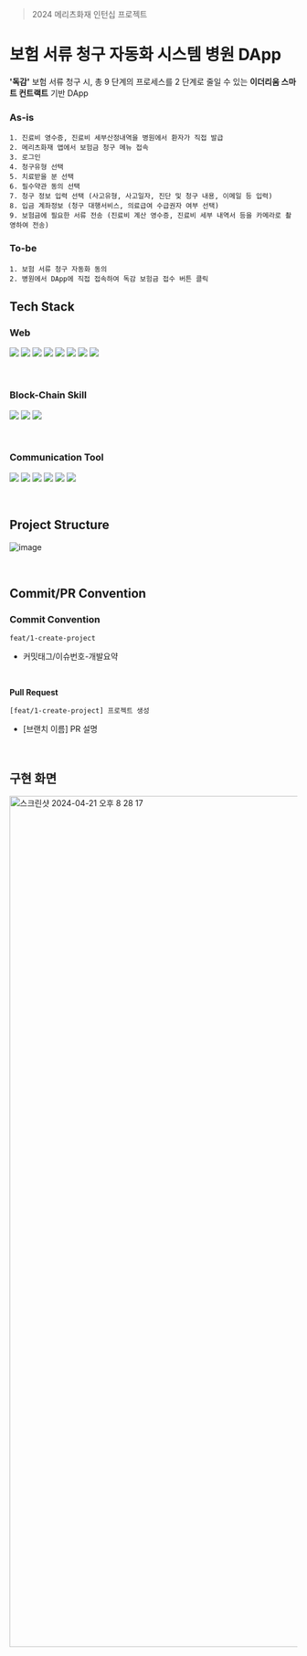> 2024 메리츠화재 인턴십 프로젝트

# 보험 서류 청구 자동화 시스템 병원 DApp
**'독감'** 보험 서류 청구 시, 총 9 단계의 프로세스를 2 단계로 줄일 수 있는 **이더리움 스마트 컨트랙트** 기반 DApp

### As-is
```
1. 진료비 영수증, 진료비 세부산정내역을 병원에서 환자가 직접 발급
2. 메리츠화재 앱에서 보험금 청구 메뉴 접속
3. 로그인
4. 청구유형 선택
5. 치료받을 분 선택
6. 필수약관 동의 선택
7. 청구 정보 입력 선택 (사고유형, 사고일자, 진단 및 청구 내용, 이메일 등 입력)
8. 입금 계좌정보 (청구 대행서비스, 의료급여 수급권자 여부 선택)
9. 보험금에 필요한 서류 전송 (진료비 계산 영수증, 진료비 세부 내역서 등을 카메라로 촬영하여 전송)
```

### To-be
```
1. 보험 서류 청구 자동화 동의
2. 병원에서 DApp에 직접 접속하여 독감 보험금 접수 버튼 클릭
```

## Tech Stack
### Web
<img src="https://img.shields.io/badge/react-61DAFB?style=for-the-badge&logo=react&logoColor=white"> <img src="https://img.shields.io/badge/styled components-DB7093?style=for-the-badge&logo=styled-components&logoColor=white">
<img src="https://img.shields.io/badge/axios-5A29E4?style=for-the-badge&logo=axios&logoColor=white"> 
<img src="https://img.shields.io/badge/html5-E34F26?style=for-the-badge&logo=html5&logoColor=white">
<img src="https://img.shields.io/badge/css3-1572B6?style=for-the-badge&logo=css3&logoColor=white">
<img src="https://img.shields.io/badge/javascript-F7DF1E?style=for-the-badge&logo=javascript&logoColor=white">
<img src="https://img.shields.io/badge/node.js-6DB33F?style=for-the-badge&logo=nodedotjs&logoColor=white">
<img src="https://img.shields.io/badge/npm-CB3837?style=for-the-badge&logo=npm&logoColor=white"> 

<br>

### Block-Chain Skill
<img src="https://img.shields.io/badge/ethereum-3C3C3D?style=for-the-badge&logo=ethereum&logoColor=white"> <img src="https://img.shields.io/badge/web3.js-F16822?style=for-the-badge&logo=web3dotjs&logoColor=white"> <img src="https://img.shields.io/badge/metamask-E88A3A?style=for-the-badge&logo=metamask&logoColor=white"> 

<br>

### Communication Tool
<img src="https://img.shields.io/badge/InteliJ-0071C5?style=for-the-badge&logo=intellijidea&logoColor=white"> <img src="https://img.shields.io/badge/github-181717?style=for-the-badge&logo=github&logoColor=white"> <img src="https://img.shields.io/badge/git-F05032?style=for-the-badge&logo=git&logoColor=white"> <img src="https://img.shields.io/badge/Notion-000000?style=for-the-badge&logo=notion&logoColor=white"/> <img src="https://img.shields.io/badge/Figma-F24E1E?style=for-the-badge&logo=Figma&logoColor=white"/> <img src="https://img.shields.io/badge/Discord-5865F2?style=for-the-badge&logo=Discord&logoColor=white"/> 

<br>

## Project Structure 
![image](https://github.com/insurance-m-project/hospital-frontend/assets/90203250/7395cd84-eaee-465d-8b18-f320578d95e1)

<br>

## Commit/PR Convention
### Commit Convention
```
feat/1-create-project
```
- 커밋태그/이슈번호-개발요약
<br>

**Pull Request**
```
[feat/1-create-project] 프로젝트 생성
```
- [브랜치 이름] PR 설명

<br>


## 구현 화면
<img width="1490" alt="스크린샷 2024-04-21 오후 8 28 17" src="https://github.com/insurance-m-project/hospital-frontend/assets/90203250/63bfe824-e534-49df-a258-44904787e929">
